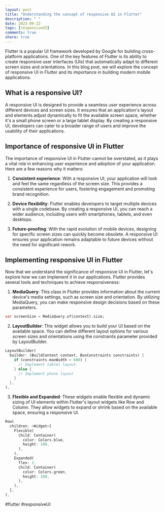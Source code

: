 ```yaml
---
layout: post
title: "Understanding the concept of responsive UI in Flutter"
description: " "
date: 2023-09-22
tags: [responsiveUI]
comments: true
share: true
---
```


Flutter is a popular UI framework developed by Google for building cross-platform applications. One of the key features of Flutter is its ability to create responsive user interfaces (UIs) that automatically adapt to different screen sizes and orientations. In this blog post, we will explore the concept of responsive UI in Flutter and its importance in building modern mobile applications.

## What is a responsive UI?

A responsive UI is designed to provide a seamless user experience across different devices and screen sizes. It ensures that an application's layout and elements adjust dynamically to fit the available screen space, whether it's a small phone screen or a large tablet display. By creating a responsive UI, developers can cater to a broader range of users and improve the usability of their applications.

## Importance of responsive UI in Flutter

The importance of responsive UI in Flutter cannot be overstated, as it plays a vital role in enhancing user experience and adoption of your application. Here are a few reasons why it matters:

1. **Consistent experience**: With a responsive UI, your application will look and feel the same regardless of the screen size. This provides a consistent experience for users, fostering engagement and promoting brand recognition.

2. **Device flexibility**: Flutter enables developers to target multiple devices with a single codebase. By creating a responsive UI, you can reach a wider audience, including users with smartphones, tablets, and even desktops.

3. **Future-proofing**: With the rapid evolution of mobile devices, designing for specific screen sizes can quickly become obsolete. A responsive UI ensures your application remains adaptable to future devices without the need for significant rework.

## Implementing responsive UI in Flutter

Now that we understand the significance of responsive UI in Flutter, let's explore how we can implement it in our applications. Flutter provides several tools and techniques to achieve responsiveness:

1. **MediaQuery**: This class in Flutter provides information about the current device's media settings, such as screen size and orientation. By utilizing MediaQuery, you can make responsive design decisions based on these parameters.

```dart
var screenSize = MediaQuery.of(context).size;
```

2. **LayoutBuilder**: This widget allows you to build your UI based on the available space. You can define different layout options for various screen sizes and orientations using the constraints parameter provided by LayoutBuilder.

```dart
LayoutBuilder(
  builder: (BuildContext context, BoxConstraints constraints) {
    if (constraints.maxWidth > 600) {
      // Implement tablet layout
    } else {
      // Implement phone layout
    }
  },
),
```

3. **Flexible and Expanded**: These widgets enable flexible and dynamic sizing of UI elements within Flutter's layout widgets like Row and Column. They allow widgets to expand or shrink based on the available space, ensuring a responsive UI.

```dart
Row(
  children: <Widget>[
    Flexible(
      child: Container(
        color: Colors.blue,
        height: 100,
      ),
    ),
    Expanded(
      flex: 2,
      child: Container(
        color: Colors.green,
        height: 100,
      ),
    ),
  ],
),
```

#flutter #responsiveUI